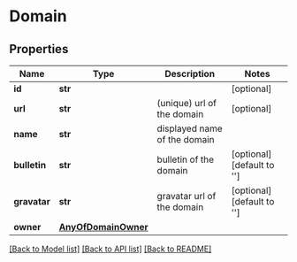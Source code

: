 # Domain

## Properties
Name | Type | Description | Notes
------------ | ------------- | ------------- | -------------
**id** | **str** |  | [optional] 
**url** | **str** | (unique) url of the domain | [optional] 
**name** | **str** | displayed name of the domain | 
**bulletin** | **str** | bulletin of the domain | [optional] [default to '']
**gravatar** | **str** | gravatar url of the domain | [optional] [default to '']
**owner** | [**AnyOfDomainOwner**](AnyOfDomainOwner.md) |  | 

[[Back to Model list]](../README.md#documentation-for-models) [[Back to API list]](../README.md#documentation-for-api-endpoints) [[Back to README]](../README.md)

